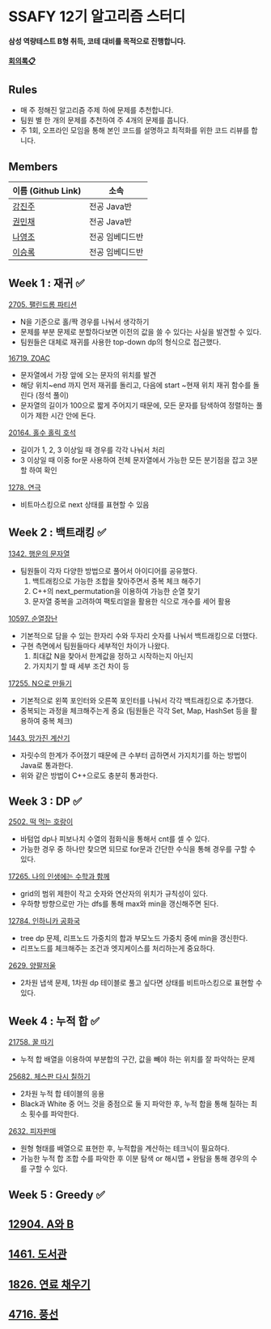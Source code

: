 # SSAFY 12기 알고리즘 스터디
#### 삼성 역량테스트 B형 취득, 코테 대비를 목적으로 진행합니다.
#### [회의록📋](https://docs.google.com/document/d/1EjaM0CXsTt4PHvZbOxp-2EXrSIyDbMyl6VO1BHClmkc/edit?usp=sharing)

## Rules
- 매 주 정해진 알고리즘 주제 하에 문제를 추천합니다.
- 팀원 별 한 개의 문제를 추천하여 주 4개의 문제를 풉니다.
- 주 1회, 오프라인 모임을 통해 본인 코드를 설명하고 최적화를 위한 코드 리뷰를 합니다.

## Members

| 이름 (Github Link) | 소속 |
|------------------|------|
| [강진주](https://github.com/Pearl-K) | 전공 Java반 |
| [권민채](https://github.com/MinchaeKwon) | 전공 Java반 |
| [나영조](https://github.com/Taebee00) | 전공 임베디드반 |
| [이승록](https://github.com/SeokguKim) | 전공 임베디드반 |




## Week 1 : 재귀 ✅
[2705. 팰린드롬 파티션](https://www.acmicpc.net/problem/2705)
- N을 기준으로 홀/짝 경우를 나눠서 생각하기
- 문제를 부분 문제로 분할하다보면 이전의 값을 쓸 수 있다는 사실을 발견할 수 있다.
- 팀원들은 대체로 재귀를 사용한 top-down dp의 형식으로 접근했다. 


[16719. ZOAC](https://www.acmicpc.net/problem/16719)
- 문자열에서 가장 앞에 오는 문자의 위치를 발견
- 해당 위치~end 까지 먼저 재귀를 돌리고, 다음에 start ~현재 위치 재귀 함수를 돌린다 (정석 풀이)
- 문자열의 길이가 100으로 짧게 주어지기 때문에, 모든 문자를 탐색하여 정렬하는 풀이가 제한 시간 안에 돈다.


[20164. 홀수 홀릭 호석](https://www.acmicpc.net/problem/20164)
- 길이가 1, 2, 3 이상일 때 경우를 각각 나눠서 처리
- 3 이상일 때 이중 for문 사용하여 전체 문자열에서 가능한 모든 분기점을 잡고 3분할 하여 확인


[1278. 연극](https://www.acmicpc.net/problem/1278)
- 비트마스킹으로 next 상태를 표현할 수 있음


## Week 2 : 백트래킹 ✅
[1342. 행운의 문자열](https://www.acmicpc.net/problem/1342)
 - 팀원들이 각자 다양한 방법으로 풀어서 아이디어를 공유했다.
   1. 백트래킹으로 가능한 조합을 찾아주면서 중복 체크 해주기
   2. C++의 next_permutation을 이용하여 가능한 순열 찾기
   3. 문자열 중복을 고려하여 팩토리얼을 활용한 식으로 개수를 세어 활용


[10597. 순열장난](https://www.acmicpc.net/problem/10597)
 - 기본적으로 담을 수 있는 한자리 수와 두자리 숫자를 나눠서 백트래킹으로 더했다.
 - 구현 측면에서 팀원들마다 세부적인 차이가 나왔다.
    1. 최대값 N을 찾아서 한계값을 정하고 시작하는지 아닌지
    2. 가지치기 할 때 세부 조건 차이 등


[17255. N으로 만들기](https://www.acmicpc.net/problem/17255)
 - 기본적으로 왼쪽 포인터와 오른쪽 포인터를 나눠서 각각 백트래킹으로 추가했다.
 - 중복되는 과정을 체크해주는게 중요 (팀원들은 각각 Set, Map, HashSet 등을 활용하여 중복 체크)


[1443. 망가진 계산기](https://www.acmicpc.net/problem/1443)
 - 자릿수의 한계가 주어졌기 때문에 큰 수부터 곱하면서 가지치기를 하는 방법이 Java로 통과한다.
 - 위와 같은 방법이 C++으로도 충분히 통과한다.


## Week 3 : DP ✅
[2502. 떡 먹는 호랑이](https://www.acmicpc.net/problem/2502)
 - 바텀업 dp나 피보나치 수열의 점화식을 통해서 cnt를 셀 수 있다.
 - 가능한 경우 중 하나만 찾으면 되므로 for문과 간단한 수식을 통해 경우를 구할 수 있다.


[17265. 나의 인생에는 수학과 함께](https://www.acmicpc.net/problem/17265)
 - grid의 범위 제한이 작고 숫자와 연산자의 위치가 규칙성이 있다.
 - 우하향 방향으로만 가는 dfs를 통해 max와 min을 갱신해주면 된다.


[12784. 인하니카 공화국](https://www.acmicpc.net/problem/12784)
 - tree dp 문제, 리프노드 가중치의 합과 부모노드 가중치 중에 min을 갱신한다.
 - 리프노드를 체크해주는 조건과 엣지케이스를 처리하는게 중요하다.

[2629. 양팔저울](https://www.acmicpc.net/problem/2629)
- 2차원 냅색 문제, 1차원 dp 테이블로 풀고 싶다면 상태를 비트마스킹으로 표현할 수 있다.


## Week 4 : 누적 합 ✅
[21758. 꿀 따기](https://www.acmicpc.net/problem/21758)
 - 누적 합 배열을 이용하여 부분합의 구간, 값을 빼야 하는 위치를 잘 파악하는 문제


[25682. 체스판 다시 칠하기](https://www.acmicpc.net/problem/25682)
 - 2차원 누적 합 테이블의 응용
 - Black과 White 중 어느 것을 중점으로 둘 지 파악한 후, 누적 합을 통해 칠하는 최소 횟수를 파악한다.

[2632. 피자판매](https://www.acmicpc.net/problem/2632)
 - 원형 형태를 배열으로 표현한 후, 누적합을 계산하는 테크닉이 필요하다.
 - 가능한 누적 합 조합 수를 파악한 후 이분 탐색 or 해시맵 + 완탐을 통해 경우의 수를 구할 수 있다.


## Week 5 : Greedy ✅
[12904. A와 B](https://www.acmicpc.net/problem/12904)
 - 

[1461. 도서관](https://www.acmicpc.net/problem/1461)
 - 

[1826. 연료 채우기](https://www.acmicpc.net/problem/1826)
 - 
 
[4716. 풍선](https://www.acmicpc.net/problem/4716)
 - 
